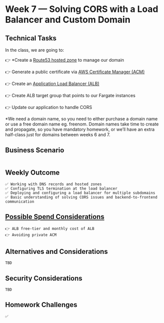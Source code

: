 # Week 7 — Solving CORS with a Load Balancer and Custom Domain

## Technical Tasks
In the class, we are going to:

👉 *Create a [Route53 hosted zone](https://docs.aws.amazon.com/Route53/latest/DeveloperGuide/hosted-zones-working-with.html) to manage our domain

👉 Generate a public certificate via [AWS Certificate Manager (ACM)](https://docs.aws.amazon.com/acm/latest/userguide/gs-acm-request-public.html)

👉 Create an [Application Load Balancer (ALB)](https://docs.aws.amazon.com/elasticloadbalancing/latest/application/create-application-load-balancer.html)

👉 Create ALB target group that points to our Fargate instances

👉 Update our application to handle CORS
 
*We need a domain name, so you need to either purchase a domain name or use a free domain name eg. freenom. Domain names take time to create and propagate, so you have mandatory homework, or we’ll have an extra half-class just for domains between weeks 6 and 7.


## Business Scenario
```

```
## Weekly Outcome
```
✅ Working with DNS records and hosted zones
✅ Configuring TLS termination at the load balancer
✅ Deploying and configuring a load balancer for multiple subdomains
✅ Basic understanding of solving CORS issues and backend-to-frontend communication
```

## [Possible Spend Considerations](https://docs.google.com/document/d/10Hec7Or1ZUedl0ye-05mVPhYFR5-ySh2K8ZbFqTxu1w/edit#bookmark=id.aqpo6qrpojy9)

```
👉 ALB free-tier and monthly cost of ALB
👉 Avoiding private ACM
```
## Alternatives and Considerations
```
TBD
```

## Security Considerations
```
TBD
```

## Homework Challenges 
``` 
✅ 
```